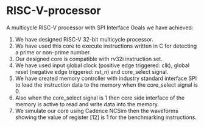# RISC-V-processor
A multicycle RISC-V processor with SPI Interface 
Goals we have achieved:
1) We have designed RISC-V 32-bit multicycle processor.
2) We have used this core to execute instructions written in C for detecting a
prime or non-prime number.
3) Our designed core is compatible with rv32i instruction set.
4) We have used input global clock (positive edge triggered: clk), global reset
(negative edge triggered: rst_n) and core_select signal.
5) We have created memory controller with industry standard interface SPI to
load the instruction data to the memory when the core_select signal is 0.
6) Also when the core_select signal is 1 then core side interface of the memory is
active to read and write data into the memory.
7) We simulate our core using Cadence NCSim then the waveforms showing the
value of register [12] is 1 for the benchmarking instructions.
